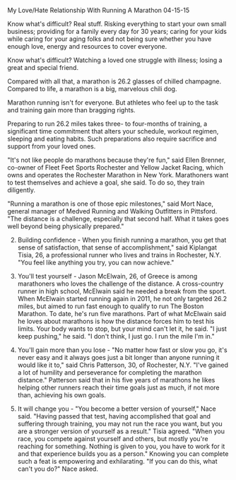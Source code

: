 My Love/Hate Relationship With Running A Marathon
04-15-15


Know what's difficult? Real stuff. Risking everything to start your own small business; providing for a family every day for 30 years; caring for your kids while caring for your aging folks and not being sure whether you have enough love, energy and resources to cover everyone.

Know what's difficult? Watching a loved one struggle with illness; losing a great and special friend.

Compared with all that, a marathon is 26.2 glasses of chilled champagne. Compared to life, a marathon is a big, marvelous chili dog.

Marathon running isn't for everyone. But athletes who feel up to the task and training gain more than bragging rights.

Preparing to run 26.2 miles takes three- to four-months of training, a significant time commitment that alters your schedule, workout regimen, sleeping and eating habits. Such preparations also require sacrifice and support from your loved ones.

"It's not like people do marathons because they're fun," said Ellen Brenner, co-owner of Fleet Feet Sports Rochester and Yellow Jacket Racing, which owns and operates the Rochester Marathon in New York. Marathoners want to test themselves and achieve a goal, she said. To do so, they train diligently.

"Running a marathon is one of those epic milestones," said Mort Nace, general manager of Medved Running and Walking Outfitters in Pittsford. "The distance is a challenge, especially that second half. What it takes goes well beyond being physically prepared."

2. Building confidence - When you finish running a marathon, you get that sense of satisfaction, that sense of accomplishment," said Kiplangat Tisia, 26, a professional runner who lives and trains in Rochester, N.Y. "You feel like anything you try, you can now achieve."

3. You'll test yourself - Jason McElwain, 26, of Greece is among marathoners who loves the challenge of the distance. A cross-country runner in high school, McElwain said he needed a break from the sport. When McElwain started running again in 2011, he not only targeted 26.2 miles, but aimed to run fast enough to qualify to run The Boston Marathon. To date, he's run five marathons. Part of what McElwain said he loves about marathons is how the distance forces him to test his limits.  Your body wants to stop, but your mind can't let it, he said. "I just keep pushing," he said. "I don't think, I just go. I run the mile I'm in."

4. You'll gain more than you lose - "No matter how fast or slow you go, it's never easy and it always goes just a bit longer than anyone running it would like it to," said Chris Patterson, 30, of Rochester, N.Y. "I've gained a lot of humility and perseverance for completing the marathon distance." Patterson said that in his five years of marathons he likes helping other runners reach their time goals just as much, if not more than, achieving his own goals.

9. It will change you - "You become a better version of yourself," Nace said. "Having passed that test, having accomplished that goal and suffering through training, you may not run the race you want, but you are a stronger version of yourself as a result." Tisia agreed. "When you race, you compete against yourself and others, but mostly you're reaching for something. Nothing is given to you, you have to work for it and that experience builds you as a person."  Knowing you can complete such a feat is empowering and exhilarating. "If you can do this, what can't you do?" Nace asked.
